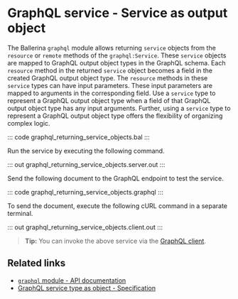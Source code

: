 # GraphQL service - Service as output object

The Ballerina `graphql` module allows returning `service` objects from the `resource` or `remote` methods of the `graphql:Service`. These `service` objects are mapped to GraphQL output object types in the GraphQL schema. Each `resource` method in the returned `service` object becomes a field in the created GraphQL output object type. The `resource` methods in these `service` types can have input parameters. These input parameters are mapped to arguments in the corresponding field. Use a `service` type to represent a GraphQL output object type when a field of that GraphQL output object type has any input arguments. Further, using a `service` type to represent a GraphQL output object type offers the flexibility of organizing complex logic.

::: code graphql_returning_service_objects.bal :::

Run the service by executing the following command.

::: out graphql_returning_service_objects.server.out :::

Send the following document to the GraphQL endpoint to test the service.

::: code graphql_returning_service_objects.graphql :::

To send the document, execute the following cURL command in a separate terminal.

::: out graphql_returning_service_objects.client.out :::

>**Tip:** You can invoke the above service via the [GraphQL client](/learn/by-example/graphql-client-query-endpoint/).

## Related links
- [`graphql` module - API documentation](https://lib.ballerina.io/ballerina/graphql/latest)
- [GraphQL service type as object - Specification](/spec/graphql/#422-service-type-as-object)

